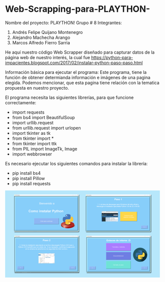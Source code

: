 # Web-Scrapping-para-PLAYTHON-
Nombre del proyecto: PLAYTHON! 
Grupo # 8 
Integrantes:

1. Andrés Felipe Quijano Montenegro
2. Alejandro Machecha Arango
3. Marcos Alfredo Fierro Sarria

He aquí nuestro código Web Scrapper diseñado para capturar datos de la página web de nuestro interés, la cual fue https://python-para-impacientes.blogspot.com/2017/02/instalar-python-paso-paso.html

Información básica para ejecutar el programa: 
Este programa, tiene la función de obtener determianda información e imágenes de una pagina elegida. Podemos mencionar, que esta pagina tiene relación con la tematica propuesta en nuestro proyecto.

El programa necesita las siguientes librerías, para que funcione correctamente:  

- import requests
- from bs4 import BeautifulSoup
- import urllib.request
- from urllib.request import urlopen
- import tkinter as tk
- from tkinter import *
- from tkinter import ttk
- from PIL import ImageTk, Image
- import webbrowser

Es necesario ejecutar los siguientes comandos para instalar la librería:

- pip install bs4
- pip install Pillow
- pip install requests

![Images](https://github.com/MarcosAlferoFierroSarriamfierros/Web-Scrapping-para-PLAYTHON-/blob/main/Images/Imagen.png)

